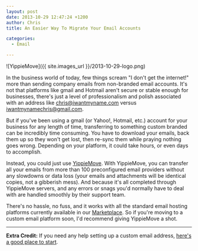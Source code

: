 ```yaml
---
layout: post
date: 2013-10-29 12:47:24 +1200
author: Chris
title: An Easier Way To Migrate Your Email Accounts

categories:
  - Email

---
```


![YippieMove]({{ site.images_url }}/2013-10-29-logo.png)

<!-- excerpt -->

In the business world of today, few things scream "I don't get the internet!" more than sending company emails from non-branded email accounts. It's not that platforms like gmail and Hotmail aren't secure or stable enough for businesses, there's just a level of professionalism and polish associated with an address like chris@iwantmyname.com versus iwantmynamechris@gmail.com.

<!-- /excerpt -->

But if you've been using a gmail (or Yahoo!, Hotmail, etc.) account for your business for any length of time, transferring to something custom branded can be incredibly time consuming. You have to download your emails, back them up so they won't get lost, then re-sync them while praying nothing goes wrong. Depending on your platform, it could take hours, or even days to accomplish.

Instead, you could just use [YippieMove](http://www.yippiemove.com). With YippieMove, you can transfer all your emails from more than 100 preconfigured email providers without any slowdowns or data loss (your emails and attachments will be identical copies, not a gibberish mess). And because it's all completed through YippieMove servers, and any errors or snags you'd normally have to deal with are handled smoothly by their support team.

There's no hassle, no fuss, and it works with all the standard email hosting platforms currently available in our [Marketplace](https://iwantmyname.com/services/email-hosting/). So if you're moving to a custom email platform soon, I'd recommend giving YippieMove a shot.

***

**Extra Credit:** If you need any help setting up a custom email address, [here's a good place to start](https://iwantmyname.com/blog/2013/09/how-to-get-a-custom-email-address.html).
